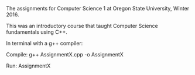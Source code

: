 The assignments for Computer Science 1 at Oregon State University, Winter 2016.

This was an introductory course that taught Computer Science fundamentals using C++.

In terminal with a g++ compiler:
  
  Compile: g++ AssignmentX.cpp -o AssignmentX
  
  Run: AssignmentX
